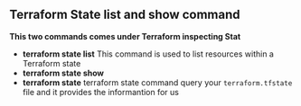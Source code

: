 ## Terraform State list and show command
**This two commands comes under Terraform inspecting Stat**
- **terraform state list** This command is used to list resources within a Terraform state
- **terraform state show**
- **terraform state** terraform state command query your `terraform.tfstate` file and it provides the informantion for us 